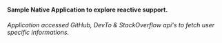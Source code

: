 #### Sample Native Application to explore reactive support.

###### Application accessed GitHub, DevTo & StackOverflow api's to fetch user specific informations.
